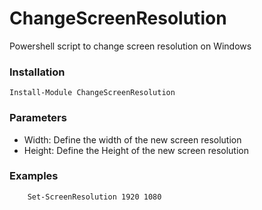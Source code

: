 # ChangeScreenResolution
Powershell script to change screen resolution on Windows

### Installation
```
Install-Module ChangeScreenResolution
```
### Parameters
* Width: Define the width of the new screen resolution
* Height: Define the Height of the new screen resolution

### Examples
```
    Set-ScreenResolution 1920 1080
    
```
